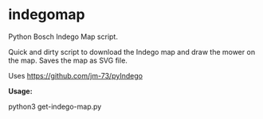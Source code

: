 # indegomap
Python Bosch Indego Map script.

Quick and dirty script to download the Indego map and draw the mower on the map.
Saves the map as SVG file.

Uses https://github.com/jm-73/pyIndego

**Usage:**

python3 get-indego-map.py

